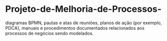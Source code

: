 # Projeto-de-Melhoria-de-Processos-
diagramas BPMN, pautas e atas de reuniões, planos de ação (por exemplo, PDCA), manuais e procedimentos documentados relacionados aos processos de negócios sendo modelados. 
